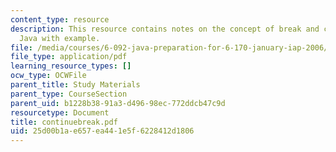 ```yaml
---
content_type: resource
description: This resource contains notes on the concept of break and continue in
  Java with example.
file: /media/courses/6-092-java-preparation-for-6-170-january-iap-2006/25d00b1ae657ea441e5f6228412d1806_continuebreak.pdf
file_type: application/pdf
learning_resource_types: []
ocw_type: OCWFile
parent_title: Study Materials
parent_type: CourseSection
parent_uid: b1228b38-91a3-d496-98ec-772ddcb47c9d
resourcetype: Document
title: continuebreak.pdf
uid: 25d00b1a-e657-ea44-1e5f-6228412d1806
---
```

